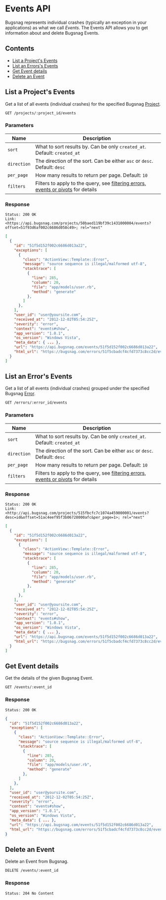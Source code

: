Events API
==========

Bugsnag represents individual crashes (typically an exception in your applications) as what we call *Events*. The Events API allows you to get information about and delete Bugsnag Events.


Contents
--------

- [List a Project's Events](#list-a-project-s-events)
- [List an Errors's Events](#list-an-error-s-events)
- [Get Event details](#get-event-details)
- [Delete an Event](#delete-an-event)


List a Project's Events
-----------------------

Get a list of all events (individual crashes) for the specified Bugsnag [Project](projects.md).

```http
GET /projects/:project_id/events
```

### Parameters

Name        | Description
----------- | -----------
`sort`      | What to sort results by. Can be only `created_at`. Default: `created_at`
`direction` | The direction of the sort. Can be either `asc` or `desc`. Default: `desc`
`per_page`  | How many results to return per page. Default: `10`
`filters`   | Filters to apply to the query, see [filtering errors, events or pivots](filters.md#filtering-errors-events-or-pivots) for details

### Response

```http
Status: 200 OK
Link: <https://api.bugsnag.com/projects/50baed119bf39c1431000004/events?offset=51f93d6af002c6686d058c49>; rel="next"
```
```json
[
  {
    "id": "51f5d152f002c6686d013a22",
    "exceptions": [
      {
        "class": "ActionView::Template::Error",
        "message": "source sequence is illegal/malformed utf-8",
        "stacktrace": [
          {
            "line": 285,
            "column": 20,
            "file": "app/models/user.rb",
            "method": "generate"
          },
        ]
      },
    ],
    "user_id": "user@yoursite.com",
    "received_at": "2012-12-02T05:54:25Z",
    "severity": "error",
    "context": "events#show",
    "app_version": "1.0.1",
    "os_version": "Windows Vista",
    "meta_data": { ... },
    "url": "https://api.bugsnag.com/events/51f5d152f002c6686d013a22",
    "html_url": "https://bugsnag.com/errors/51f5cbadcf4cfd7373c8cc2d/events/51f5d152f002c6686d013a22"
  }
]
```


List an Error's Events
-----------------------

Get a list of all events (individual crashes) grouped under the specified Bugsnag [Error](errors.md).

```http
GET /errors/:error_id/events
```

### Parameters

Name        | Description
----------- | -----------
`sort`      | What to sort results by. Can be only `created_at`. Default: `created_at`
`direction` | The direction of the sort. Can be either `asc` or `desc`. Default: `desc`
`per_page`  | How many results to return per page. Default: `10`
`filters`   | Filters to apply to the query, see [filtering errors, events or pivots](filters.md#filtering-errors-events-or-pivots) for details

### Response

```http
Status: 200 OK
Link: <http://api.bugsnag.com/projects/515fbcfc7c1074a459000001/events?desc=id&offset=51ac4eef95f3b06728000afc&per_page=1>; rel="next"
```
```json
[
  {
    "id": "51f5d152f002c6686d013a22",
    "exceptions": [
      {
        "class": "ActionView::Template::Error",
        "message": "source sequence is illegal/malformed utf-8",
        "stacktrace": [
          {
            "line": 285,
            "column": 20,
            "file": "app/models/user.rb",
            "method": "generate"
          },
        ]
      },
    ],
    "user_id": "user@yoursite.com",
    "received_at": "2012-12-02T05:54:25Z",
    "severity": "error",
    "context": "events#show",
    "app_version": "1.0.1",
    "os_version": "Windows Vista",
    "meta_data": { ... },
    "url": "https://api.bugsnag.com/events/51f5d152f002c6686d013a22",
    "html_url": "https://bugsnag.com/errors/51f5cbadcf4cfd7373c8cc2d/events/51f5d152f002c6686d013a22"
  }
]
```


Get Event details
-----------------

Get the details of the given Bugsnag Event.

```http
GET /events/:event_id
```

### Response

```http
Status: 200 OK
```
```json
{
  "id": "51f5d152f002c6686d013a22",
  "exceptions": [
    {
      "class": "ActionView::Template::Error",
      "message": "source sequence is illegal/malformed utf-8",
      "stacktrace": [
        {
          "line": 285,
          "column": 20,
          "file": "app/models/user.rb",
          "method": "generate"
        },
      ]
    },
  ],
  "user_id": "user@yoursite.com",
  "received_at": "2012-12-02T05:54:25Z",
  "severity": "error",
  "context": "events#show",
  "app_version": "1.0.1",
  "os_version": "Windows Vista",
  "meta_data": { ... },
  "url": "https://api.bugsnag.com/events/51f5d152f002c6686d013a22",
  "html_url": "https://bugsnag.com/errors/51f5cbadcf4cfd7373c8cc2d/events/51f5d152f002c6686d013a22"
}
```


Delete an Event
---------------

Delete an Event from Bugsnag.

```http
DELETE /events/:event_id
```

### Response

```http
Status: 204 No Content
```
